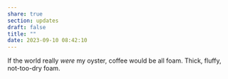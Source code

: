 ```yaml
---
share: true
section: updates
draft: false
title: ""
date: 2023-09-10 08:42:10
---
```



If the world really _were_ my oyster, coffee would be all foam. Thick, fluffy, not-too-dry foam. 
